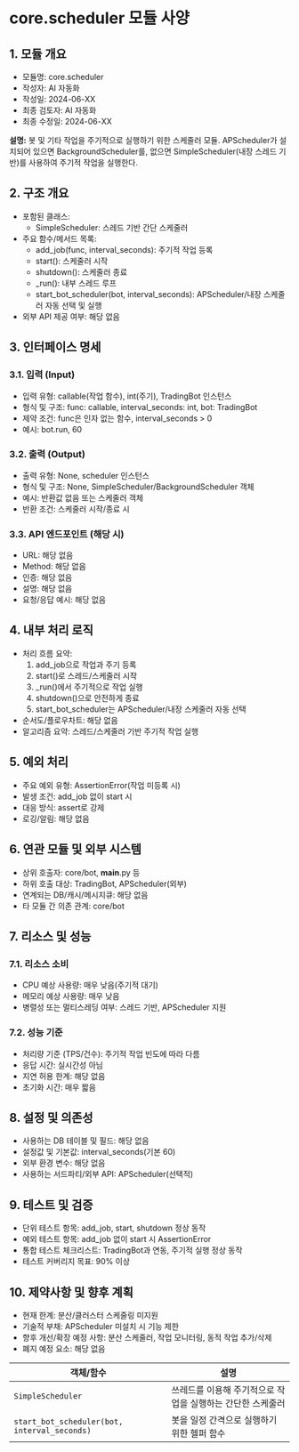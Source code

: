 # core.scheduler 모듈 사양

## 1. 모듈 개요

* 모듈명: core.scheduler
* 작성자: AI 자동화
* 작성일: 2024-06-XX
* 최종 검토자: AI 자동화
* 최종 수정일: 2024-06-XX

**설명:**
봇 및 기타 작업을 주기적으로 실행하기 위한 스케줄러 모듈. APScheduler가 설치되어 있으면 BackgroundScheduler를, 없으면 SimpleScheduler(내장 스레드 기반)를 사용하여 주기적 작업을 실행한다.

## 2. 구조 개요

* 포함된 클래스:
  - SimpleScheduler: 스레드 기반 간단 스케줄러
* 주요 함수/메서드 목록:
  - add_job(func, interval_seconds): 주기적 작업 등록
  - start(): 스케줄러 시작
  - shutdown(): 스케줄러 종료
  - _run(): 내부 스레드 루프
  - start_bot_scheduler(bot, interval_seconds): APScheduler/내장 스케줄러 자동 선택 및 실행
* 외부 API 제공 여부: 해당 없음

## 3. 인터페이스 명세

### 3.1. 입력 (Input)
* 입력 유형: callable(작업 함수), int(주기), TradingBot 인스턴스
* 형식 및 구조: func: callable, interval_seconds: int, bot: TradingBot
* 제약 조건: func은 인자 없는 함수, interval_seconds > 0
* 예시: bot.run, 60

### 3.2. 출력 (Output)
* 출력 유형: None, scheduler 인스턴스
* 형식 및 구조: None, SimpleScheduler/BackgroundScheduler 객체
* 예시: 반환값 없음 또는 스케줄러 객체
* 반환 조건: 스케줄러 시작/종료 시

### 3.3. API 엔드포인트 (해당 시)
* URL: 해당 없음
* Method: 해당 없음
* 인증: 해당 없음
* 설명: 해당 없음
* 요청/응답 예시: 해당 없음

## 4. 내부 처리 로직
* 처리 흐름 요약:
  1. add_job으로 작업과 주기 등록
  2. start()로 스레드/스케줄러 시작
  3. _run()에서 주기적으로 작업 실행
  4. shutdown()으로 안전하게 종료
  5. start_bot_scheduler는 APScheduler/내장 스케줄러 자동 선택
* 순서도/플로우차트: 해당 없음
* 알고리즘 요약: 스레드/스케줄러 기반 주기적 작업 실행

## 5. 예외 처리
* 주요 예외 유형: AssertionError(작업 미등록 시)
* 발생 조건: add_job 없이 start 시
* 대응 방식: assert로 강제
* 로깅/알림: 해당 없음

## 6. 연관 모듈 및 외부 시스템
* 상위 호출자: core/bot, __main__.py 등
* 하위 호출 대상: TradingBot, APScheduler(외부)
* 연계되는 DB/캐시/메시지큐: 해당 없음
* 타 모듈 간 의존 관계: core/bot

## 7. 리소스 및 성능
### 7.1. 리소스 소비
* CPU 예상 사용량: 매우 낮음(주기적 대기)
* 메모리 예상 사용량: 매우 낮음
* 병렬성 또는 멀티스레딩 여부: 스레드 기반, APScheduler 지원
### 7.2. 성능 기준
* 처리량 기준 (TPS/건수): 주기적 작업 빈도에 따라 다름
* 응답 시간: 실시간성 아님
* 지연 허용 한계: 해당 없음
* 초기화 시간: 매우 짧음

## 8. 설정 및 의존성
* 사용하는 DB 테이블 및 필드: 해당 없음
* 설정값 및 기본값: interval_seconds(기본 60)
* 외부 환경 변수: 해당 없음
* 사용하는 서드파티/외부 API: APScheduler(선택적)

## 9. 테스트 및 검증
* 단위 테스트 항목: add_job, start, shutdown 정상 동작
* 예외 테스트 항목: add_job 없이 start 시 AssertionError
* 통합 테스트 체크리스트: TradingBot과 연동, 주기적 실행 정상 동작
* 테스트 커버리지 목표: 90% 이상

## 10. 제약사항 및 향후 계획
* 현재 한계: 분산/클러스터 스케줄링 미지원
* 기술적 부채: APScheduler 미설치 시 기능 제한
* 향후 개선/확장 예정 사항: 분산 스케줄러, 작업 모니터링, 동적 작업 추가/삭제
* 폐지 예정 요소: 해당 없음

| 객체/함수 | 설명 |
|-----------|------|
| `SimpleScheduler` | 쓰레드를 이용해 주기적으로 작업을 실행하는 간단한 스케줄러 |
| `start_bot_scheduler(bot, interval_seconds)` | 봇을 일정 간격으로 실행하기 위한 헬퍼 함수 |
